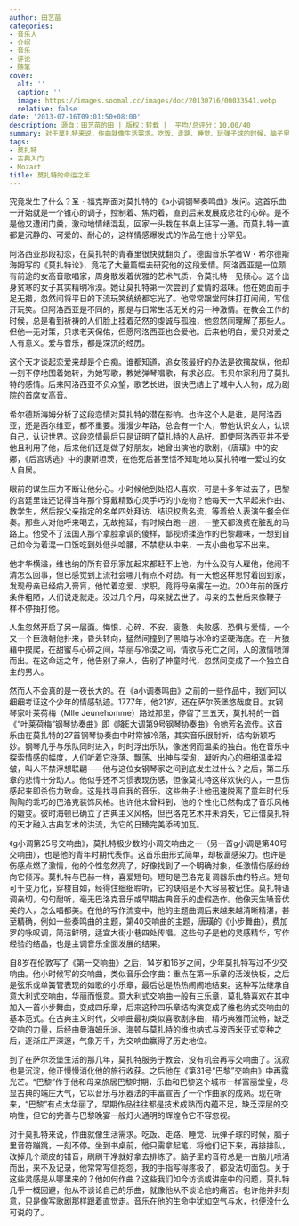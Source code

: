 ```yaml
---
author: 田艺苗
categories:
- 音乐人
- 介绍
- 音乐
- 评论
- 随笔
cover:
  alt: ''
  caption: ''
  image: https://images.soomal.cc/images/doc/20130716/00033541.webp
  relative: false
date: '2013-07-16T09:01:50+08:00'
description: 源自：田艺苗的田 | 版权：转载 |  平均/总评分：10.00/40
summary: 对于莫扎特来说，作曲就像生活需求。吃饭、走路、睡觉、玩弹子球的时候，脑子里音符蹦跳，一刻不停。坐到书桌前，他只需拿起笔，将他们记下来，再排排队，改掉几个顽皮的错音，刷刷干净就好拿去排练了。脑子里的音符总是一古脑儿喷涌而出，来不及记录，他常常写信抱怨，我的手指写得疼极了，都没法切面包……
tags:
- 莫扎特
- 古典入门
- Mozart
title: 莫扎特的命运之年
---
```


究竟发生了什么？圣・福克斯面对莫扎特的《a小调钢琴奏鸣曲》发问。这首乐曲一开始就是一个锥心的调子，控制着、焦灼着，直到后来发展成悲壮的心碎。是不是他又遭闭门羹，激动地情绪混乱，回家一头栽在书桌上狂写一通。而莫扎特一直都是沉静的、可爱的、耐心的，这样情感爆发式的作品在他十分罕见。

阿洛西亚那段初恋，在莫扎特的青春里很快就翻页了。德国音乐学者W・希尔德斯海姆写的《莫扎特论》，竟花了大量篇幅去研究他的这段爱情。阿洛西亚是一位颇有前途的女高音歌唱家，周身散发着优雅的艺术气质，令莫扎特一见倾心。这个出身贫寒的女子其实精明冷漠。她让莫扎特第一次尝到了爱情的滋味。他在她面前手足无措，忽然间将平日的下流玩笑统统都忘光了。他常常跟堂阿妹打打闹闹，写信开玩笑。但阿洛西亚是不同的，那是与日常生活无关的另一种激情。在教会工作的时候，总是看到祈祷的人们脸上挂着茫然的虔诚与孤独，他忽然间理解了那些人。但他一无对策，只求老天保佑，但愿阿洛西亚也会爱他。后来他明白，爱只对爱之人有意义。爱与音乐，都是深沉的经历。

这个天才谈起恋爱来却是个白痴。谁都知道，追女孩最好的办法是欲擒故纵，他却一刻不停地围着她转，为她写歌，教她弹琴唱歌，有求必应。韦贝尔家利用了莫扎特的感情。后来阿洛西亚不负众望，歌艺长进，很快巴结上了城中大人物，成为剧院的首席女高音。

希尔德斯海姆分析了这段恋情对莫扎特的潜在影响。也许这个人是谁，是阿洛西亚，还是西尔维亚，都不重要。漫漫少年路，总会有一个人，带他认识女人，认识自己，认识世界。这段恋情最后只是证明了莫扎特的人品好。即使阿洛西亚并不爱他且利用了他，后来他们还是做了好朋友，她曾出演他的歌剧，《唐璜》中的安娜，《后宫诱逃》中的康斯坦茨，在他死后甚至恬不知耻地以莫扎特唯一爱过的女人自居。

眼前的谋生压力不断让他分心。小时候他到处招人喜欢，可是十多年过去了，巴黎的宫廷里谁还记得当年那个穿戴精致心灵手巧的小宠物？他每天一大早起来作曲、教学生，然后按父亲指定的名单四处拜访、结识权贵名流，等着给人表演午餐会伴奏。那些人对他呼来喝去，无故拖延，有时候白跑一趟，一整天都浪费在脏乱的马路上。他受不了法国人那个拿腔拿调的傻样，鄙视矫揉造作的巴黎趣味，一想到自己如今为着混一口饭吃到处低头哈腰，不禁悲从中来，一支小曲也写不出来。

他才华横溢，维也纳的所有音乐家加起来都赶不上他，为什么没有人雇他，他闹不清怎么回事，但已感觉到上流社会哪儿有点不对劲。有一天他这样思忖着回到家，发现母亲已经病入膏肓，他忙着恋爱、求职，竟将母亲撂在一边。200年前的医疗条件粗陋，人们说走就走。没过几个月，母亲就去世了。母亲的去世后来像鞭子一样不停抽打他。

人生忽然开启了另一层面。悔恨、心碎、不安、疲惫、失败感、恐惧与爱情，一个又一个巨浪朝他扑来，昏头转向，猛然间撞到了黑暗与冰冷的坚硬海底。在一片狼藉中摸爬，在甜蜜与心碎之间，华丽与冷漠之间，情欲与死亡之间，人的激情喷薄而出。在这命运之年，他告别了亲人，告别了神童时代，忽然间变成了一个独立自主的男人。

然而人不会真的是一夜长大的。在《a小调奏鸣曲》之前的一些作品中，我们可以细细考证这个少年的情感轨迹。1777年，他21岁，还在萨尔茨堡悠哉度日。女钢琴家叶莱荷梅（Mlle Jeunehomme）路过那里，停留了三五天，莫扎特的一首《“叶莱荷梅”钢琴协奏曲》即《降E大调第9号钢琴协奏曲》令她芳名流传。这首乐曲在莫扎特的27首钢琴协奏曲中时常被冷落，其实音乐很耐听，结构新颖巧妙。钢琴几乎与乐队同时进入，时时浮出乐队，像迷惘而温柔的独白。他在音乐中探索情感的幅度，人们听着它涨落、飘荡、出神与探询，凝听内心的细细温柔褶皱，叫人不禁浮想联翩――他与这位女钢琴家之间到底发生过什么？之后，第二乐章的悲情十分动人。他似乎还不习惯表现伤感，但像莫扎特这样欢快的人，一旦伤感起来即杀伤力致命。这是找寻自我的音乐。这些曲子让他迅速脱离了童年时代乐陶陶的乖巧的巴洛克装饰风格。也许他未曾料到，他的个性化已然构成了音乐风格的嬗变。彼时海顿已确立了古典主义风格，但巴洛克艺术并未消失，它正借莫扎特的天才融入古典艺术的洪流，为它的日臻完美添砖加瓦。

《g小调第25号交响曲》，莫扎特极少数的小调交响曲之一（另一首g小调是第40号交响曲），也是他的青年时期代表作。这首乐曲形式简单，却极富感染力。也许是伤感点燃了激情，他的个性忽然亮了，好像找到了一个明确对象，任激情伤感纷纷向它倾泻。莫扎特与巴赫一样，喜爱短句。短句是巴洛克复调器乐曲的特点。短句可千变万化，穿梭自如，经得住细细聆听，它的缺陷是不大容易被记住。莫扎特语调亲切，句句耐听，毫无巴洛克音乐或早期古典音乐的虚假造作。他像天生嗓音优美的人，怎么唱都美。在他的写作流变中，他的主题曲调后来越来越清晰精湛，甚至精确，例如一些奏鸣曲的主题，第40交响曲的主题，唐璜的《小步舞曲》，费加罗的咏叹调，简洁鲜明，适宜大街小巷四处传唱。这些句子是他的灵感精华，写作经验的结晶，也是主调音乐全面发展的结果。

自8岁在伦敦写了《第一交响曲》之后，14岁和16岁之间，少年莫扎特写过不少交响曲。他小时候写的交响曲，类似音乐会序曲：重点在第一乐章的活泼快板，之后是弦乐或单簧管表现的如歌的小乐章，最后总是热热闹闹地结束。这种写法继承自意大利式交响曲，华丽而惬意。意大利式交响曲一般有三乐章，莫扎特喜欢在其中加入一首小步舞曲，变成四乐章，后来这种四乐章结构演变成了维也纳式交响曲的基本范式。在古典主义时代，交响曲最初类似喜歌剧序曲，精巧典雅而流畅，缺乏交响的力量，后经由曼海姆乐派、海顿与莫扎特的维也纳式与波西米亚式变种之后，逐渐庄严深邃，气象万千，为交响曲赢得了历史地位。

到了在萨尔茨堡生活的那几年，莫扎特服务于教会，没有机会再写交响曲了。沉寂也是沉淀，他正慢慢消化他的旅行收获。之后他在《第31号“巴黎”交响曲》中再露光芒。“巴黎”作于他和母亲旅居巴黎时期，乐曲和巴黎这个城市一样富丽堂皇，尽显古典的端庄大气，它以音乐与乐器法的丰富宣告了一个作曲家的成熟。现在听来，“巴黎”有点太华丽了，早期作品往往都是技术成熟而内蕴不足，缺乏深层的交响性，但它的完善与巴黎晚宴一般灯火通明的辉煌令它不容忽视。

对于莫扎特来说，作曲就像生活需求。吃饭、走路、睡觉、玩弹子球的时候，脑子里音符蹦跳，一刻不停。坐到书桌前，他只需拿起笔，将他们记下来，再排排队，改掉几个顽皮的错音，刷刷干净就好拿去排练了。脑子里的音符总是一古脑儿喷涌而出，来不及记录，他常常写信抱怨，我的手指写得疼极了，都没法切面包。关于这些灵感是从哪里来的？他如何作曲？这些我们如今访谈或讲座中的问题，莫扎特几乎一概回避，他从不谈论自己的乐曲，就像他从不谈论他的痛苦。也许他并非刻意，只是像写歌剧那样跟着直觉走。音乐在他的生命中犹如空气与水，也便没什么可说的了。